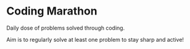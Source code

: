 # Coding Marathon
Daily dose of problems solved through coding.

Aim is to regularly solve at least one problem to stay sharp and active!
